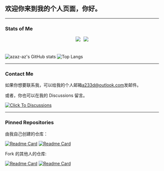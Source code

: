 ## 欢迎你来到我的个人页面，你好。

***

### Stats of Me

<div style="display: flex; align-items: center; justify-content: center; margin: 10px">
        <img
          align=center
          src="https://img.shields.io/github/stars/azaz-az?style=for-the-badge&logoColor=%231677ff&labelColor=rgb(89, 89, 89)&color=rgb(3, 126, 187)"
          style="margin: 0 5px"
        />
        <img
          align=center
          src="https://img.shields.io/github/followers/azaz-az?style=for-the-badge&logoColor=%231677ff&labelColor=rgb(89, 89, 89)&color=rgb(3, 126, 187)""
          style="margin: 0 5px"
        />
</div>

<br>

![azaz-az's GitHub stats](https://github-readme-stats.vercel.app/api?username=azaz-az&show_icons=true&theme=tokyonight&locale=cn)
![Top Langs](https://github-readme-stats.vercel.app/api/top-langs/?username=azaz-az&theme=tokyonight&locale=cn)


***

### Contact Me

如果你想要联系我，可以给我的个人邮箱[a233d@outlook.com](mailto:a233d@outlook.com)发邮件。

或者，你也可以在我的 Discussions 留言。

[![Click To Discussions](https://img.shields.io/badge/click_to-discussions-%2300fffd?style=for-the-badge)](https://github.com/azaz-az/azaz-az/discussions)

***

### Pinned Repositories

由我自己创建的仓库：

[![Readme Card](https://github-readme-stats.vercel.app/api/pin/?username=azaz-az&repo=holiday-predictor&theme=tokyonight)](https://github.com/azaz-az/holiday-predictor)
[![Readme Card](https://github-readme-stats.vercel.app/api/pin/?username=azaz-az&repo=Easy-access-for-the-lock-screen-page&theme=tokyonight)](https://github.com/azaz-az/Easy-access-for-the-lock-screen-page)

Fork 的其他人的仓库:

[![Readme Card](https://github-readme-stats.vercel.app/api/pin/?username=azaz-az&repo=Minecraft-Server-Ports-Scanner-GUI&theme=tokyonight)](https://github.com/azaz-az/Minecraft-Server-Ports-Scanner-GUI)
[![Readme Card](https://github-readme-stats.vercel.app/api/pin/?username=azaz-az&repo=Minecraft_New_Texture_In_Old_Version&theme=tokyonight)](https://github.com/azaz-az/Minecraft_New_Texture_In_Old_Version)
